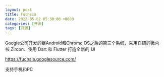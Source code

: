 ```yaml
---
layout: post
title: Fuchsia
date: 2022-05-02 05:30:00 +0800
categories: [开源]
tags: [开源]
---
```

Google公司开发的继Android和Chrome OS之后的第三个系统，采用自研的微内核 Zircon、使用 Dart 和 Flutter 打造全新的 UI

https://fuchsia.googlesource.com/

支持手机和PC